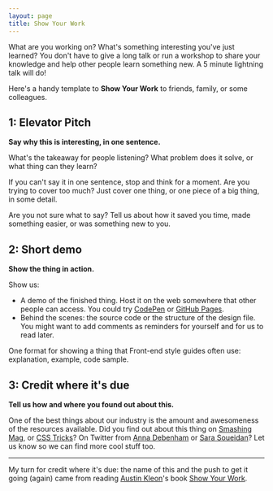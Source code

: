 ```yaml
---
layout: page
title: Show Your Work
---
```


What are you working on? What's something interesting you've just learned? You don't have to give a long talk or run a workshop to share your knowledge and help other people learn something new. A 5 minute lightning talk will do!

Here's a handy template to **Show Your Work** to friends, family, or some colleagues.

## 1: Elevator Pitch

**Say why this is interesting, in one sentence.**

What's the takeaway for people listening? What problem does it solve, or what thing can they learn?

If you can't say it in one sentence, stop and think for a moment. Are you trying to cover too much? Just cover one thing, or one piece of a big thing, in some detail.

Are you not sure what to say? Tell us about how it saved you time, made something easier, or was something new to you.

## 2: Short demo

**Show the thing in action.**

Show us:

- A demo of the finished thing. Host it on the web somewhere that other people can access. You could try [CodePen](https://codepen.io/) or [GitHub Pages](https://pages.github.com/).
- Behind the scenes: the source code or the structure of the design file. You might want to add comments as reminders for yourself and for us to read later.

One format for showing a thing that Front-end style guides often use: explanation, example, code sample.

## 3: Credit where it's due

**Tell us how and where you found out about this.**

One of the best things about our industry is the amount and awesomeness of the resources available. Did you find out about this thing on [Smashing Mag](https://www.smashingmagazine.com/), or [CSS Tricks](https://css-tricks.com/)? On Twitter from [Anna Debenham](https://twitter.com/anna_debenham) or [Sara Soueidan](https://twitter.com/SaraSoueidan)? Let us know so we can find more cool stuff too.

<hr />

My turn for credit where it's due: the name of this and the push to get it going (again) came from reading [Austin Kleon](https://twitter.com/austinkleon)'s book [Show Your Work](https://austinkleon.com/show-your-work/).